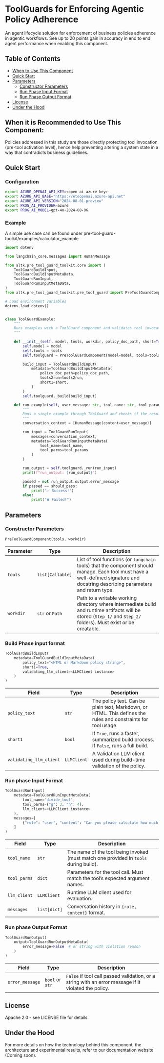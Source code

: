 # ToolGuards for Enforcing Agentic Policy Adherence
An agent lifecycle solution for enforcement of business policies adherence in agentic workflows. See up to 20 points gain in accuracy in end to end agent performance when enabling this component.

## Table of Contents
- [When to Use This Component](#when-it-is-recommended-to-use-this-component)
- [Quick Start](#quick-start)
- [Parameters](#parameters)
  - [Constructor Parameters](#constructor-parameters)
  - [Run Phase Input Format](#run-phase-input-format)
  - [Run Phase Output Format](#run-phase-output-format)
- [License](#license)
- [Under the Hood](#under-the-hood)

## When it is Recommended to Use This Component:

Policies addressed in this study are those directly protecting tool invocation (pre-tool activation level), hence help preventing altering a system state in a way that contradicts business guidelines.


## Quick Start


### Configuration

```bash
export AZURE_OPENAI_API_KEY=<open ai azure key>
export AZURE_API_BASE="https://eteopenai.azure-api.net"
export AZURE_API_VERSION="2024-08-01-preview"
export PROG_AI_PROVIDER=azure
export PROG_AI_MODEL=gpt-4o-2024-08-06
```
### Example
A simple use case can be found under pre-tool-guard-toolkit/examples/calculator_example

```python
import dotenv

from langchain_core.messages import HumanMessage

from altk.pre_tool_guard_toolkit.core import (
    ToolGuardBuildInput,
    ToolGuardBuildInputMetaData,
    ToolGuardRunInput,
    ToolGuardRunInputMetaData,
)
from altk.pre_tool_guard_toolkit.pre_tool_guard import PreToolGuardComponent

# Load environment variables
dotenv.load_dotenv()


class ToolGuardExample:
    """
    Runs examples with a ToolGuard component and validates tool invocation against policy.
    """

    def __init__(self, model, tools, workdir, policy_doc_path, short=True, tools2run=None):
        self.model = model
        self.tools = tools
        self.toolguard = PreToolGuardComponent(model=model, tools=tools, workdir=workdir)

        build_input = ToolGuardBuildInput(
            metadata=ToolGuardBuildInputMetaData(
                policy_doc_path=policy_doc_path,
                tools2run=tools2run,
                short1=short,
            )
        )
        self.toolguard._build(build_input)

    def run_example(self, user_message: str, tool_name: str, tool_params: dict, should_pass: bool):
        """
        Runs a single example through ToolGuard and checks if the result matches the expectation.
        """
        conversation_context = [HumanMessage(content=user_message)]

        run_input = ToolGuardRunInput(
            messages=conversation_context,
            metadata=ToolGuardRunInputMetaData(
                tool_name=tool_name,
                tool_parms=tool_params
            )
        )

        run_output = self.toolguard._run(run_input)
        print(f"run_output: {run_output}")

        passed = not run_output.output.error_message
        if passed == should_pass:
            print("✅ Success!")
        else:
            print("❌ Failed!")

```

## Parameters

### Constructor Parameters

```python
PreToolGuardComponent(tools, workdir)
```

| Parameter | Type             | Description                                                                                                                                                                       |
| --------- | ---------------- |-----------------------------------------------------------------------------------------------------------------------------------------------------------------------------------|
| `tools`   | `list[Callable]` | List of tool functions (or `langchain` tools) that the component should manage. Each tool must have a well-defined signature and docstring describing parameters and return type. |
| `workdir` | `str` or `Path`  | Path to a writable working directory where intermediate build and runtime artifacts will be stored (`Step_1/` and `Step_2/` folders). Must exist or be creatable.                 |

###  Build Phase input format

```python
ToolGuardBuildInput(
    metadata=ToolGuardBuildInputMetaData(
        policy_text="<HTML or Markdown policy string>",
        short1=True,
        validating_llm_client=<LLMClient instance>
    )
)
```

| Field                   | Type        | Description                                                                                                   |
| ----------------------- | ----------- |---------------------------------------------------------------------------------------------------------------|
| `policy_text`           | `str`       | The policy text. Can be plain text, Markdown, or HTML. This defines the rules and constraints for tool usage. |
| `short1`                | `bool`      | If `True`, runs a faster, summarized build process. If `False`, runs a full build.                            |
| `validating_llm_client` | `LLMClient` | A Validation LLM client used during build-time validation of the policy.                                      |

### Run phase Input Format
```python
ToolGuardRunInput(
    metadata=ToolGuardRunInputMetaData(
        tool_name="divide_tool",
        tool_parms={"g": 3, "h": 4},
        llm_client=<LLMClient instance>
    ),
    messages=[
        {"role": "user", "content": "Can you please calculate how much is 3/4?"}
    ]
)
```

| Field        | Type         | Description                                                                           |
| ------------ | ------------ | ------------------------------------------------------------------------------------- |
| `tool_name`  | `str`        | The name of the tool being invoked (must match one provided in `tools` during build). |
| `tool_parms` | `dict`       | Parameters for the tool call. Must match the tool’s expected argument names.          |
| `llm_client` | `LLMClient`  | Runtime LLM client used for evaluation.                                               |
| `messages`   | `list[dict]` | Conversation history in `{role, content}` format.                                     |

### Run phase Output Format
```python
ToolGuardRunOutput(
    output=ToolGuardRunOutputMetaData(
        error_message=False  # or string with violation reason
    )
)
```
| Field           | Type            | Description                                                                                          |
| --------------- | --------------- | ---------------------------------------------------------------------------------------------------- |
| `error_message` | `bool` or `str` | `False` if tool call passed validation, or a string with an error message if it violated the policy. |



## License
Apache 2.0 - see LICENSE file for details.

## Under the Hood
For more details on how the technology behind this component, the architecture and experimental results, refer to our documentation website (Coming soon).
